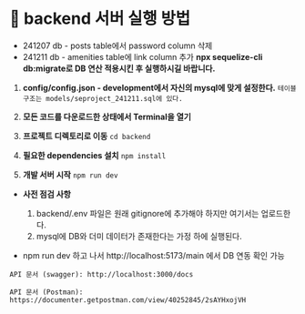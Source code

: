 # 🚀 backend 서버 실행 방법
  
  - 241207 db - posts table에서 password column 삭제
  - 241211 db - amenities table에 link column 추가
  **npx sequelize-cli db:migrate로 DB 연산 적용시킨 후 실행하시길 바랍니다.**

1. **config/config.json - development에서 자신의 mysql에 맞게 설정한다.**
  `테이블 구조는 models/seproject_241211.sql에 있다.`

2. **모든 코드를 다운로드한 상태에서 Terminal을 열기**

3. **프로젝트 디렉토리로 이동**
  `cd backend`

4. **필요한 dependencies 설치**
  `npm install`

5. **개발 서버 시작**
  `npm run dev`  

- **사전 점검 사항**
  1. backend/.env 파일은 원래 gitignore에 추가해야 하지만 여기서는 업로드한다.
  2. mysql에 DB와 더미 데이터가 존재한다는 가정 하에 실행된다.

- npm run dev 하고 나서 http://localhost:5173/main 에서 DB 연동 확인 가능

`API 문서 (swagger): http://localhost:3000/docs`

`API 문서 (Postman): https://documenter.getpostman.com/view/40252845/2sAYHxojVH`